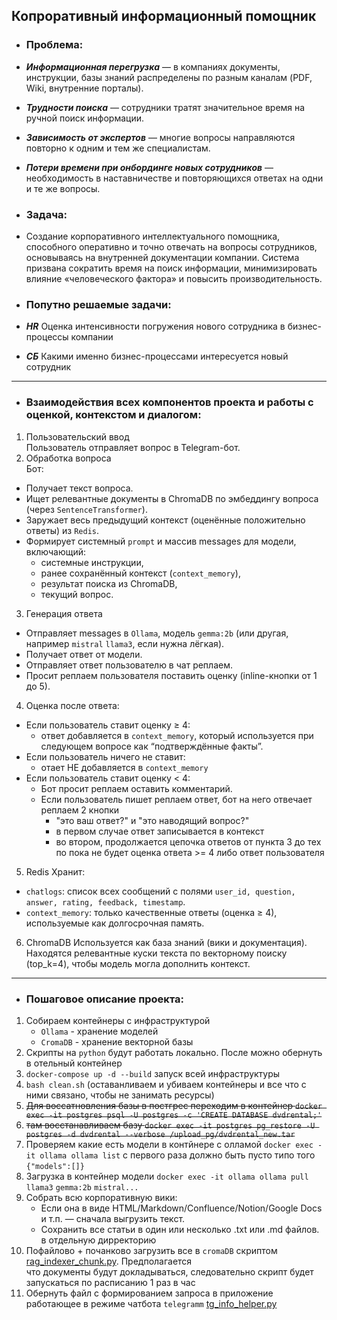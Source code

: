 ## Копроративный информационный помощник

- ### Проблема:
- ___Информационная перегрузка___ — в компаниях документы, инструкции, базы знаний распределены по разным каналам (PDF, Wiki, внутренние порталы). 
- ___Трудности поиска___ — сотрудники тратят значительное время на ручной поиск информации. 
- ___Зависимость от экспертов___ — многие вопросы направляются повторно к одним и тем же специалистам. 
- ___Потери времени при онбординге новых сотрудников___ — необходимость в наставничестве и повторяющихся ответах на одни и те же вопросы.  


- ### Задача: 
- Создание корпоративного интеллектуального помощника, способного оперативно и точно отвечать на вопросы сотрудников, 
основываясь на внутренней документации компании. Система призвана сократить время на поиск информации, 
минимизировать влияние «человеческого фактора» и повысить производительность.

- ### Попутно решаемые задачи:  
- ___HR___ Оценка интенсивности погружения нового сотрудника в бизнес-процессы компании
- ___СБ___ Какими именно бизнес-процессами интересуется новый сотрудник

-------------------
- ### Взаимодействия всех компонентов проекта и работы с оценкой, контекстом и диалогом:

1. Пользовательский ввод  
Пользователь отправляет вопрос в Telegram-бот.
2. Обработка вопроса  
Бот:
- Получает текст вопроса. 
- Ищет релевантные документы в ChromaDB по эмбеддингу вопроса (через `SentenceTransformer`). 
- Заружает весь предыдущий контекст (оценённые положительно ответы) из `Redis`. 
- Формирует системный `prompt` и массив messages для модели, включающий:
  - системные инструкции, 
  - ранее сохранённый контекст (`context_memory`), 
  - результат поиска из ChromaDB, 
  - текущий вопрос.
3. Генерация ответа  
- Отправляет messages в `Ollama`, модель `gemma:2b` (или другая, например `mistral` `llama3`, если нужна лёгкая). 
- Получает ответ от модели. 
- Отправляет ответ пользователю в чат реплаем. 
- Просит реплаем пользователя поставить оценку (inline-кнопки от 1 до 5).
4. Оценка после ответа:
- Если пользователь ставит оценку ≥ 4:
  - ответ добавляется в `context_memory`, который используется при следующем вопросе как “подтверждённые факты”. 
- Если пользователь ничего не ставит:
  - отает НЕ добавляется в `context_memory`
- Если пользователь ставит оценку < 4:
  - Бот просит реплаем оставить комментарий. 
  - Если пользователь пишет реплаем ответ, бот на него отвечает реплаем 2 кнопки
    - "это ваш ответ?" и "это наводящий вопрос?"
    - в первом случае ответ записывается в контекст
    - во втором, продолжается цепочка ответов от пункта 3 до тех по пока не будет оценка ответа >= 4 либо ответ пользователя
5. Redis
Хранит:
- `chatlogs`: список всех сообщений с полями `user_id, question, answer, rating, feedback, timestamp`. 
- `context_memory`: только качественные ответы (оценка ≥ 4), используемые как долгосрочная память.
6. ChromaDB
Используется как база знаний (вики и документация). Находятся релевантные куски текста по векторному поиску (top_k=4), чтобы модель могла дополнить контекст.  

-----------

- ### Пошаговое описание проекта:
1. Собираем контейнеры с инфраструктурой  
   - `Ollama` - хранение моделей
   - `CromaDB` - хранение векторной базы
2. Скрипты на `python` будут работать локально. После можно обернуть в отельный контейнер
3. `docker-compose up -d --build` запуск всей инфраструктуры
4. `bash clean.sh`  (оставанливаем и убиваем контейнеры и все что с ними связано, чтобы не занимать ресурсы)
5. ~~Для воссатновления базы в постгрес переходим в контейнер `docker exec -it postgres psql -U postgres -c 'CREATE DATABASE dvdrental;'`~~
6. ~~там восстанавливаем базу `docker exec -it postgres pg_restore -U postgres -d dvdrental --verbose /upload_pg/dvdrental_new.tar`~~
7. Проверяем какие есть модели в контйнере с олламой `docker exec -it ollama ollama list` с первого раза должно быть пусто типо того `{"models":[]} `
8. Загрузка в контейнер модели `docker exec -it ollama ollama pull llama3` `gemma:2b` `mistral...`
9. Собрать всю корпоративную вики:  
   - Если она в виде HTML/Markdown/Confluence/Notion/Google Docs и т.п. — сначала выгрузить текст.   
   - Сохранить все статьи в один или несколько .txt или .md файлов.  в отдельную дирректорию
10. Пофайлово + почанково загрузить все в `cromaDB` скриптом [rag_indexer_chunk.py](scripts/rag_indexer_chunk.py). Предполагается  
что документы будут докладываться, следовательно скрипт будет запускаться по расписанию 1 раз в час
11. Обернуть файл с формированием запроса в приложение работающее в режиме чатбота `telegramm` [tg_info_helper.py](tg/tg_info_helper.py)
